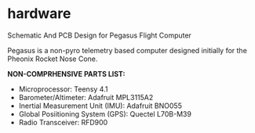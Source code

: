 # hardware
Schematic And PCB Design for Pegasus Flight Computer

Pegasus is a non-pyro telemetry based computer designed initially for the Pheonix Rocket Nose Cone.


**NON-COMPRHENSIVE PARTS LIST:**

- Microprocessor: Teensy 4.1
- Barometer/Altimeter: Adafruit MPL3115A2
- Inertial Measurement Unit (IMU): Adafruit BNO055
- Global Posiitioning System (GPS): Quectel L70B-M39
- Radio Transceiver: RFD900
